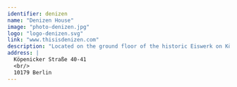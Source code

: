 ```yaml
---
identifier: denizen
name: "Denizen House"
image: "photo-denizen.jpg"
logo: "logo-denizen.svg"
link: "www.thisisdenizen.com"
description: "Located on the ground floor of the historic Eiswerk on Köpenicker Strasse in Kreuzberg, Denizen House is a communal place providing a common room, work lounge, yoga studio, grab & go cafe and shower & changing facilities.  Think of it like a living room for the neighbourhood."
address: |
  Köpenicker Straße 40-41
  <br/>
  10179 Berlin
---
```

